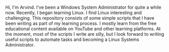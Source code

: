 Hi, I'm Arvind. I've been a Windows System Administrator for quite a while now. Recently, I began learning Linux. I find Linux interesting and challenging. This repository consists of some simple scripts that I have been writing as part of my learning process. I mostly learn from the free educational content available on YouTube and other learning platforms. At the moment, most of the scripts I write are silly, but I look forward to writing useful scripts to automate tasks and becoming a Linux Systems Administrator.

